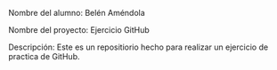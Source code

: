 Nombre del alumno: Belén Améndola

Nombre del proyecto: Ejercicio GitHub

Descripción: Este es un repositiorio hecho para realizar un ejercicio de practica de GitHub.
